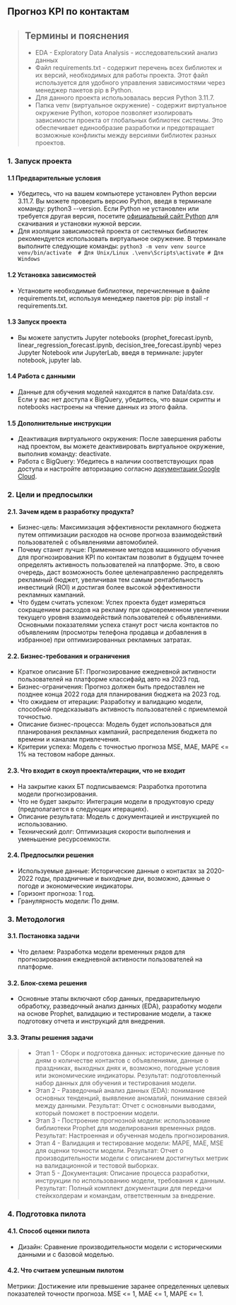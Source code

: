 ## Прогноз KPI по контактам
    
> ## Термины и пояснения
> - EDA - Exploratory Data Analysis - исследовательский анализ данных
> - Файл requirements.txt - содержит перечень всех библиотек и их версий, необходимых для работы проекта. Этот файл используется для удобного управления зависимостями через менеджер пакетов pip в Python. 
> - Для данного проекта использовалась версия Python 3.11.7.
> - Папка venv (виртуальное окружение) - содержит виртуальное окружение Python, которое позволяет изолировать зависимости проекта от глобальных библиотек системы. Это обеспечивает единообразие разработки и предотвращает возможные конфликты между версиями библиотек разных проектов.

### 1. Запуск проекта
#### 1.1 Предварительные условия
- Убедитесь, что на вашем компьютере установлен Python версии 3.11.7. Вы можете проверить версию Python, введя в терминале команду:
python3 --version. Если Python не установлен или требуется другая версия, посетите [официальный сайт Python](https://www.python.org/downloads/) для скачивания и установки нужной версии.
- Для изоляции зависимостей проекта от системных библиотек рекомендуется использовать виртуальное окружение. В терминале выполните следующие команды:
`python3 -m venv venv
source venv/bin/activate  # Для Unix/Linux
.\venv\Scripts\activate # Для Windows`

#### 1.2 Установка зависимостей
- Установите необходимые библиотеки, перечисленные в файле requirements.txt, используя менеджер пакетов pip:
pip install -r requirements.txt.

#### 1.3 Запуск проекта
- Вы можете запустить Jupyter notebooks (prophet_forecast.ipynb, linear_regression_forecast.ipynb, decision_tree_forecast.ipynb) через Jupyter Notebook или JupyterLab, введя в терминале: jupyter notebook, jupyter lab.

#### 1.4 Работа с данными 
- Данные для обучения моделей находятся в папке Data/data.csv. Если у вас нет доступа к BigQuery, убедитесь, что ваши скрипты и notebooks настроены на чтение данных из этого файла.

#### 1.5 Дополнительные инструкции
- Деактивация виртуального окружения: После завершения работы над проектом, вы можете деактивировать виртуальное окружение, выполнив команду: deactivate.
- Работа с BigQuery: Убедитесь в наличии соответствующих прав доступа и настройте авторизацию согласно [документации Google Cloud](https://cloud.google.com/bigquery/docs/authentication).

### 2. Цели и предпосылки 
#### 2.1. Зачем идем в разработку продукта?  

- Бизнес-цель: Максимизация эффективности рекламного бюджета путем оптимизации расходов на основе прогноза взаимодействий пользователей с объявлениями автомобилей.
- Почему станет лучше: Применение методов машинного обучения для прогнозирования KPI по контактам позволит в будущем точнее определять активность пользователей на платформе. Это, в свою очередь, даст возможность более целенаправленно распределять рекламный бюджет, увеличивая тем самым рентабельность инвестиций (ROI) и достигая более высокой эффективности рекламных кампаний.
- Что будем считать успехом: Успех проекта будет измеряться сокращением расходов на рекламу при одновременном увеличении текущего уровня взаимодействий пользователей с объявлениями. Основными показателями успеха станут рост числа контактов по объявлениям (просмотры телефона продавца и добавления в избранное) при оптимизированных рекламных затратах.

#### 2.2. Бизнес-требования и ограничения  

- Краткое описание БТ: Прогнозирование ежедневной активности пользователей на платформе классифайд авто на 2023 год.
- Бизнес-ограничения: Прогноз должен быть предоставлен не позднее конца 2022 года для планирования бюджета на 2023 год.
- Что ожидаем от итерации: Разработку и валидацию модели, способной предсказывать активность пользователей с приемлемой точностью.
- Описание бизнес-процесса: Модель будет использоваться для планирования рекламных кампаний, распределения бюджета по времени и каналам привлечения.
- Критерии успеха: Модель с точностью прогноза MSE, MAE, MAPE <= 1% на тестовом наборе данных.

#### 2.3. Что входит в скоуп проекта/итерации, что не входит
- На закрытие каких БТ подписываемся: Разработка прототипа модели прогнозирования.
- Что не будет закрыто: Интеграция модели в продуктовую среду (предполагается в следующих итерациях).
- Описание результата: Модель с документацией и инструкцией по использованию.
- Технический долг: Оптимизация скорости выполнения и уменьшение ресурсоемкости. 

#### 2.4. Предпосылки решения  

- Используемые данные: Исторические данные о контактах за 2020-2022 годы, праздничные и выходные дни, возможно, данные о погоде и экономические индикаторы.
- Горизонт прогноза: 1 год.
- Гранулярность модели: По дням.

### 3. Методология    
#### 3.1. Постановка задачи  
- Что делаем: Разработка модели временных рядов для прогнозирования ежедневной активности пользователей на платформе.

#### 3.2. Блок-схема решения  
- Основные этапы включают сбор данных, предварительную обработку, разведочный анализ данных (EDA), разработку модели на основе Prophet, валидацию и тестирование модели, а также подготовку отчета и инструкций для внедрения.  

#### 3.3. Этапы решения задачи
> - Этап 1 - Сборк и подготовка данных: исторические данные по дням о количестве контактов с объявлениями, данные о праздниках, выходных днях и, возможно, погодные условия или экономические индикаторы. Результат: подготовленный набор данных для обучения и тестирования модели.
> - Этап 2 - Разведочный анализ данных (EDA): понимание основных тенденций, выявление аномалий, понимание связей между данными. Результат: Отчет с основными выводами, который поможет в построении модели. 
> - Этап 3 - Построение прогнозной модели: использование библиотеки Prophet для моделирования временных рядов. Результат: Настроенная и обученная модель прогнозирования.
> - Этап 4 - Валидация и тестирование модели: MAPE, MAE, MSE для оценки точности модели. Результат: Отчет о производительности модели с описанием достигнутых метрик на валидационной и тестовой выборках.
> - Этап 5 - Документация: Описание процесса разработки, инструкции по использованию модели, требования к данным. Результат: Полный комплект документации для передачи стейкхолдерам и командам, ответственным за внедрение.  
  
### 4. Подготовка пилота  
  
#### 4.1. Способ оценки пилота  
  
- Дизайн: Сравнение производительности модели с историческими данными и с базовой моделью.
  
#### 4.2. Что считаем успешным пилотом  
  
Метрики: Достижение или превышение заранее определенных целевых показателей точности прогноза. MSE <= 1, MAE <= 1, MAPE <= 1.
